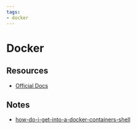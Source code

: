 ```yaml
---
tags:
- docker
---
```


# Docker

## Resources

- [Official Docs](https://docs.docker.com/)

## Notes

- [how-do-i-get-into-a-docker-containers-shell](https://stackoverflow.com/questions/30172605/how-do-i-get-into-a-docker-containers-shell)
